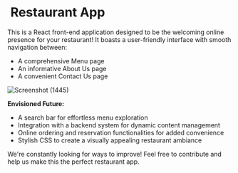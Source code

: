 # ️  Restaurant App

This is a React front-end application designed to be the welcoming online presence for your restaurant! It boasts a user-friendly interface with smooth navigation between:

* A comprehensive Menu page
* An informative About Us page
* A convenient Contact Us page

![Screenshot (1445)](https://github.com/TheFurious77/Restaurant-Website/assets/133908099/e5607941-7893-463f-8968-1c178039ea14)

**Envisioned Future:**

* A search bar for effortless menu exploration
* Integration with a backend system for dynamic content management
* Online ordering and reservation functionalities for added convenience
* Stylish CSS to create a visually appealing restaurant ambiance

We're constantly looking for ways to improve! Feel free to contribute and help us make this the perfect restaurant app.
